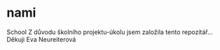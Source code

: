 # nami
School
Z důvodu školního projektu-úkolu jsem založila tento repozitář...
Děkuji
Eva Neureiterová
